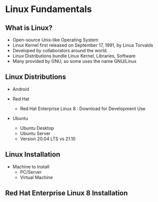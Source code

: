 # Linux Fundamentals

## What is Linux?

- Open-source Unix-like Operating System
- Linux Kernel first released on September 17, 1991, by Linus Torvalds
- Developed by collaborators around the world.
- Linux Distributions bundle Linux Kernel, Libraries, Software
- Many provided by GNU, so some uses the name GNU/Linux

## Linux Distributions

- Android
- Red Hat
  - Red Hat Enterprise Linux 8 : Download for Development Use

- Ubuntu
  - Ubuntu Desktop
  - Ubuntu Server
  - Version 20.04 LTS vs 21.10

## Linux Installation

- Machine to Install
  - PC/Server
  - Virtual Machine

## Red Hat Enterprise Linux 8 Installation

